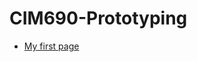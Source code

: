 # CIM690-Prototyping

* [My first page](https://yuanfang313.github.io/CIM690-Prototyping/my-firstPage/)


